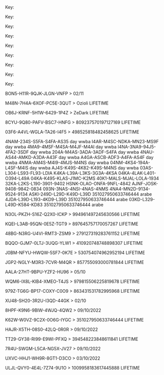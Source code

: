 Key: <article class="markdown-body entry-content container-lg" itemprop="text"><p dir="auto">Key: </p><p dir="auto">Key: </p><p dir="auto">Key: </p><p dir="auto">Key: </p><p dir="auto">Key: </p><p dir="auto">Key: </p><p dir="auto">Key: </p><p dir="auto">Key: </p><p dir="auto">BON5-H11R-9QJK-JLGN-VNFP &gt;  02/11</p><p dir="auto"/>
<p dir="auto">M48N-7H4A-6XOF-PC5E-3QUT &gt;  Ozioli LIFETIME</p>
<p dir="auto">OB6J-KRNF-5H1W-6429-1P4Z &gt;  ZeDark LIFETIME</p>
<p dir="auto">8CYU-9Q80-PAFV-BSC7-HNFG &gt;  809237570197127169 LIFETIME</p>
<p dir="auto">03F6-A4VL-WGLA-TA26-I4F5 &gt;  498525818482458625 LIFETIME</p>
<p dir="auto">4NAM-234S-S5FA-S4FA-AS35 day wwba
I4AR-M4SC-NDKA-MN23-MS9F day wwba
4MA9-4MSF-M4SA-M4JF-M4AI day wwba
I4NA-3NA9-94J5-4FA2-3SDF day wwba
204A-M4AS-3ADA-3ADF-S4FA day wwba
4NAU-AS44-AMKD-A3DA-A43F day wwba
A4GA-ASCB-ADF3-A4FA-AS4F day wwba
4NMA-AM4S-M4I9-4MJS-M4NS day wwba
04NM-4KS4-194A-L4SF-M4IS day wwba
AJ4S-K49S-4K82-K49S-M4NS day wwba
 03AS-L304-LS93-FL93-LDIA
K4KA-L39A-L3KS-3G3A-4KSA
04KA-4LAK-L401-O394-L49A
04KA-K495-KLAS-J1MC-K2MS
40K1-MALS-MJAL-LOLA-1934
32KA-L2KS-L190-3901-9402
HSNK-OLAO-ONFA-9NFL-4842
AJNF-JOSK-9408-9842-0834
093N-3NAS-4NSI-4NAS-4NMS
4NA4-MN2D-9134-9524-9134
ASKI-249D-L29D-K49D-L39D 351027950633746444 arabe
4JDA-L39D-L193-4KD9-L39D 351027950633746444 arabe
03KD-L329-L49D-K584-KD83 351027950633746444 arabe</p>
<p dir="auto">N3OL-PKZH-S16Z-Q2X0-ICKP &gt;  994961497245630566 LIFETIME</p>
<p dir="auto">KQEI-L3AB-95QN-0E5Z-TGT9 &gt;  897645757170057267 LIFETIME</p>
<p dir="auto">48BG-N3RG-U4VI-RMT3-ZSM9 &gt;  279127319283761152 LIFETIME</p>
<p dir="auto">BQQO-GJM7-0LTJ-3UQG-YLW1 &gt;  410920748748898307 LIFETIME</p>
<p dir="auto">J0BM-NFYU-HWQW-5SF7-0K7E &gt;  530754074962952194 LIFETIME</p>
<p dir="auto">JGP2-NGLY-M3R3-7CVR-M4QR &gt;  857755093000781844 LIFETIME</p>
<p dir="auto">AALA-27HT-9BPU-YZF2-HU96 &gt;  05/10</p>
<p dir="auto">WQM6-IX8L-KIB4-XMEO-T4JS &gt;  979815506225819678 LIFETIME</p>
<p dir="auto">979Z-TG6G-BP17-COXY-C0O9 &gt;  863431531782995968 LIFETIME</p>
<p dir="auto">XU48-SH20-3R2U-I3QD-44GK &gt;  02/10</p>
<p dir="auto">8HPF-K9N6-9BIW-4WJQ-4QW2 &gt;  09/10/2022</p>
<p dir="auto">K62W-W0VZ-9C2X-0O6G-IYGC &gt;  351027950633746444 LIFETIME</p>
<p dir="auto">HAJR-X5TH-08S0-42LQ-0R0R &gt;  09/10/2022</p>
<p dir="auto">TT29-GY38-RI99-E9WI-PFXQ &gt;  394548223848611841 LIFETIME</p>
<p dir="auto">7R4U-SWGM-L5CA-NG5X-JV27 &gt;  09/10/2022</p>

UXVC-HHJ1-WH9R-8GT1-D3CO &gt;  03/10/2022
</article>
ULJL-QVY0-4E4L-7Z74-9U1O >  1009958183617445888 LIFETIME